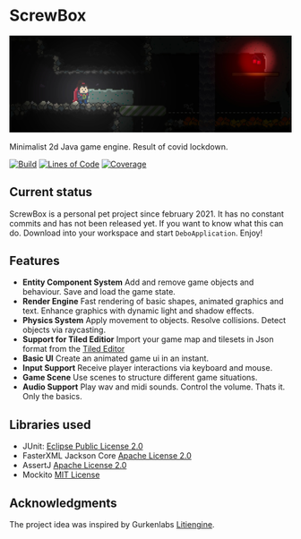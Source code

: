 # ScrewBox
![Project Logo](logo.jpg) 

Minimalist 2d Java game engine. Result of covid lockdown.

[![Build](https://github.com/simonbas/screwbox/actions/workflows/build.yml/badge.svg)](https://github.com/simonbas/screwbox/actions/workflows/build.yml) [![Lines of Code](https://sonarcloud.io/api/project_badges/measure?project=simonbas_screwbox&metric=ncloc)](https://sonarcloud.io/summary/new_code?id=simonbas_screwbox) [![Coverage](https://sonarcloud.io/api/project_badges/measure?project=simonbas_screwbox&metric=coverage)](https://sonarcloud.io/summary/new_code?id=simonbas_screwbox)

## Current status
ScrewBox is a personal pet project since february 2021. It has no constant commits and has not been released yet. If you want to know what this can do. Download into your workspace and start `DeboApplication`. Enjoy!

## Features
- **Entity Component System** Add and remove game objects and behaviour. Save and load the game state.
- **Render Engine** Fast rendering of basic shapes, animated graphics and text. Enhance graphics with dynamic light and shadow effects.
- **Physics System** Apply movement to objects. Resolve collisions. Detect objects via raycasting.
- **Support for Tiled Editior** Import your game map and tilesets in Json format from the [Tiled Editor](https://www.mapeditor.org)
- **Basic UI** Create an animated game ui in an instant.
- **Input Support** Receive player interactions via keyboard and mouse.
- **Game Scene** Use scenes to structure different game situations.
- **Audio Support** Play wav and midi sounds. Control the volume. Thats it. Only the basics.

## Libraries used
- JUnit: [Eclipse Public License 2.0](https://github.com/junit-team/junit5/blob/main/LICENSE.md)
- FasterXML Jackson Core [Apache License 2.0](https://github.com/FasterXML/jackson-core/blob/2.14/LICENSE)
- AssertJ [Apache License 2.0](https://github.com/assertj/assertj-core/blob/main/LICENSE.txt)
- Mockito [MIT License](https://github.com/mockito/mockito/blob/main/LICENSE)

## Acknowledgments
The project idea was inspired by Gurkenlabs [Litiengine](https://github.com/gurkenlabs/litiengine).